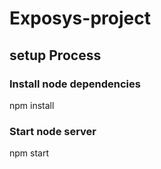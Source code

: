 # Exposys-project

## setup Process

### Install node dependencies
   npm install
  
### Start node server
   npm start
   
